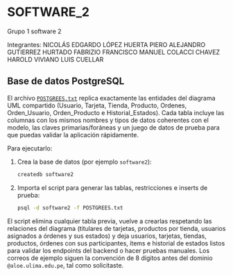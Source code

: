 # SOFTWARE_2
Grupo 1 software 2

Integrantes:
NICOLÁS EDGARDO LÓPEZ HUERTA
PIERO ALEJANDRO GUTIERREZ HURTADO
FABRIZIO FRANCISCO MANUEL COLACCI CHAVEZ
HAROLD VIVIANO
LUIS CUELLAR

## Base de datos PostgreSQL

El archivo [`POSTGREES.txt`](POSTGREES.txt) replica exactamente las entidades del diagrama UML
compartido (Usuario, Tarjeta, Tienda, Producto, Ordenes, Orden_Usuario, Orden_Producto e
Historial_Estados). Cada tabla incluye las columnas con los mismos nombres y tipos de datos
coherentes con el modelo, las claves primarias/foráneas y un juego de datos de prueba para que
puedas validar la aplicación rápidamente.

Para ejecutarlo:

1. Crea la base de datos (por ejemplo `software2`):

   ```bash
   createdb software2
   ```

2. Importa el script para generar las tablas, restricciones e inserts de prueba:

   ```bash
   psql -d software2 -f POSTGREES.txt
   ```

El script elimina cualquier tabla previa, vuelve a crearlas respetando las relaciones del diagrama
(titulares de tarjetas, productos por tienda, usuarios asignados a órdenes y sus estados) y deja
usuarios, tarjetas, tiendas, productos, órdenes con sus participantes, ítems e historial de estados
listos para validar los endpoints del backend o hacer pruebas manuales. Los correos de ejemplo
siguen la convención de 8 dígitos antes del dominio `@aloe.ulima.edu.pe`, tal como solicitaste.
